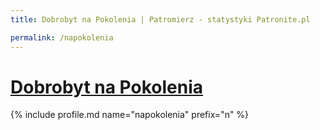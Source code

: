 ```yaml
---
title: Dobrobyt na Pokolenia | Patromierz - statystyki Patronite.pl

permalink: /napokolenia
---
```


# [Dobrobyt na Pokolenia](https://patronite.pl/napokolenia)

{% include profile.md name="napokolenia" prefix="n" %}
